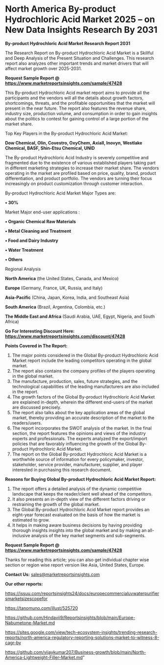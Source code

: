 # North America By-product Hydrochloric Acid Market 2025 – on New Data Insights Research By 2031

<strong>By-product Hydrochloric Acid Market Research Report 2031</strong>

The Research Report on By-product Hydrochloric Acid Market is a Skillful and Deep Analysis of the Present Situation and Challenges. This research report also analyzes other important trends and market drivers that will affect market growth over 2025-2031.

<strong>Request Sample Report @ <a href=https://www.marketreportsinsights.com/sample/47428>https://www.marketreportsinsights.com/sample/47428</a></strong>

This By-product Hydrochloric Acid market report aims to provide all the participants and the vendors will all the details about growth factors, shortcomings, threats, and the profitable opportunities that the market will present in the near future. The report also features the revenue share, industry size, production volume, and consumption in order to gain insights about the politics to contest for gaining control of a large portion of the market share.

Top Key Players in the By-product Hydrochloric Acid Market:

<strong>Dow Chemical, Olin, Covestro, OxyChem, Axiall, Inovyn, Westlake Chemical, BASF, Shin-Etsu Chemical, UNID</strong>

The By-product Hydrochloric Acid Industry is severely competitive and fragmented due to the existence of various established players taking part in different marketing strategies to increase their market share. The vendors operating in the market are profiled based on price, quality, brand, product differentiation, and product portfolio. The vendors are turning their focus increasingly on product customization through customer interaction.

By-product Hydrochloric Acid Market Major Types are:

<strong>•  30%</strong>

Market Major end-user applications :

<strong>•  Organic Chemical Raw Materials

•  Metal Cleaning and Treatment

•  Food and Dairy Industry

•  Water Treatment

•  Others</strong>

Regional Analysis

</u><strong><b>North America</b></strong> (the United States, Canada, and Mexico)

<strong><b>Europe </b></strong>(Germany, France, UK, Russia, and Italy)

<strong><b>Asia-Pacific</b></strong> (China, Japan, Korea, India, and Southeast Asia)

<strong><b>South America</b></strong> (Brazil, Argentina, Colombia, etc.)

<strong><b>The Middle East and Africa</b></strong> (Saudi Arabia, UAE, Egypt, Nigeria, and South Africa)

<strong>Go For Interesting Discount Here: <a href=https://www.marketreportsinsights.com/discount/47428>https://www.marketreportsinsights.com/discount/47428</a></strong>

<strong>Points Covered in The Report:</strong>
<ol>
  <li>The major points considered in the Global By-product Hydrochloric Acid Market report include the leading competitors operating in the global market.</li>
  <li>The report also contains the company profiles of the players operating in the global market.</li>
  <li>The manufacture, production, sales, future strategies, and the technological capabilities of the leading manufacturers are also included in the report.</li>
  <li>The growth factors of the Global By-product Hydrochloric Acid Market are explained in-depth, wherein the different end-users of the market are discussed precisely.</li>
  <li>The report also talks about the key application areas of the global market, thereby providing an accurate description of the market to the readers/users.</li>
  <li>The report incorporates the SWOT analysis of the market. In the final section, the report features the opinions and views of the industry experts and professionals. The experts analyzed the export/import policies that are favorably influencing the growth of the Global By-product Hydrochloric Acid Market.</li>
  <li>The report on the Global By-product Hydrochloric Acid Market is a worthwhile source of information for every policymaker, investor, stakeholder, service provider, manufacturer, supplier, and player interested in purchasing this research document.</li>
</ol>
<strong>Reasons for Buying Global By-product Hydrochloric Acid Market Report:</strong>

<ol>
  <li>The report offers a detailed analysis of the dynamic competitive landscape that keeps the reader/client well ahead of the competitors.</li>
  <li>It also presents an in-depth view of the different factors driving or restraining the growth of the global market.</li>
  <li>The Global By-product Hydrochloric Acid Market report provides an eight-year forecast evaluated on the basis of how the market is estimated to grow.</li>
  <li>It helps in making aware business decisions by having providing thorough insights insights into the global market and by making an all-inclusive analysis of the key market segments and sub-segments.</li>
</ol>
<strong>Request Sample Report @ <a href=https://www.marketreportsinsights.com/sample/47428>https://www.marketreportsinsights.com/sample/47428</a></strong>


Thanks for reading this article; you can also get individual chapter wise section or region wise report version like Asia, United States, Europe.

<strong>Contact Us:</strong>
sales@marketreportsinsights.com

<strong>Our other reports:</strong>

<a href=https://issuu.com/reportsinsights24/docs/europecommercialuvwaterpurifiersmarketsizescopefor>https://issuu.com/reportsinsights24/docs/europecommercialuvwaterpurifiersmarketsizescopefor</a>

<a href=https://tanomuno.com/illust/525720>https://tanomuno.com/illust/525720</a>

<a href=https://github.com/Hindavii9/Reportsinsights/blob/main/Europe-Nabumetone-Market.md>https://github.com/Hindavii9/Reportsinsights/blob/main/Europe-Nabumetone-Market.md</a>

<a href=https://sites.google.com/view/tech-ecosystem-insights/trending-research-reports/north-america-regulatory-reporting-solutions-market-to-witness-8-cagr-by>https://sites.google.com/view/tech-ecosystem-insights/trending-research-reports/north-america-regulatory-reporting-solutions-market-to-witness-8-cagr-by</a>

<a href=https://github.com/vijaykumar207/Business-growth/blob/main/North-America-Lightweight-Filler-Market.md>https://github.com/vijaykumar207/Business-growth/blob/main/North-America-Lightweight-Filler-Market.md</a>"
